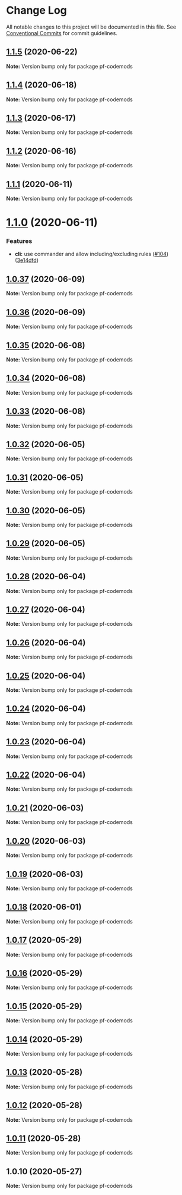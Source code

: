 # Change Log

All notable changes to this project will be documented in this file.
See [Conventional Commits](https://conventionalcommits.org) for commit guidelines.

## [1.1.5](https://github.com/patternfly/pf-codemods/compare/pf-codemods@1.1.4...pf-codemods@1.1.5) (2020-06-22)

**Note:** Version bump only for package pf-codemods





## [1.1.4](https://github.com/patternfly/pf-codemods/compare/pf-codemods@1.1.3...pf-codemods@1.1.4) (2020-06-18)

**Note:** Version bump only for package pf-codemods





## [1.1.3](https://github.com/patternfly/pf-codemods/compare/pf-codemods@1.1.2...pf-codemods@1.1.3) (2020-06-17)

**Note:** Version bump only for package pf-codemods





## [1.1.2](https://github.com/patternfly/pf-codemods/compare/pf-codemods@1.1.1...pf-codemods@1.1.2) (2020-06-16)

**Note:** Version bump only for package pf-codemods





## [1.1.1](https://github.com/patternfly/pf-codemods/compare/pf-codemods@1.1.0...pf-codemods@1.1.1) (2020-06-11)

**Note:** Version bump only for package pf-codemods





# [1.1.0](https://github.com/patternfly/pf-codemods/compare/pf-codemods@1.0.37...pf-codemods@1.1.0) (2020-06-11)


### Features

* **cli:** use commander and allow including/excluding rules ([#104](https://github.com/patternfly/pf-codemods/issues/104)) ([3e14dfd](https://github.com/patternfly/pf-codemods/commit/3e14dfd98ed3427f57ed35fd892a8df3b4fbf407))





## [1.0.37](https://github.com/patternfly/pf-codemods/compare/pf-codemods@1.0.36...pf-codemods@1.0.37) (2020-06-09)

**Note:** Version bump only for package pf-codemods





## [1.0.36](https://github.com/patternfly/pf-codemods/compare/pf-codemods@1.0.35...pf-codemods@1.0.36) (2020-06-09)

**Note:** Version bump only for package pf-codemods





## [1.0.35](https://github.com/patternfly/pf-codemods/compare/pf-codemods@1.0.34...pf-codemods@1.0.35) (2020-06-08)

**Note:** Version bump only for package pf-codemods





## [1.0.34](https://github.com/patternfly/pf-codemods/compare/pf-codemods@1.0.33...pf-codemods@1.0.34) (2020-06-08)

**Note:** Version bump only for package pf-codemods





## [1.0.33](https://github.com/patternfly/pf-codemods/compare/pf-codemods@1.0.32...pf-codemods@1.0.33) (2020-06-08)

**Note:** Version bump only for package pf-codemods





## [1.0.32](https://github.com/patternfly/pf-codemods/compare/pf-codemods@1.0.31...pf-codemods@1.0.32) (2020-06-05)

**Note:** Version bump only for package pf-codemods





## [1.0.31](https://github.com/patternfly/pf-codemods/compare/pf-codemods@1.0.30...pf-codemods@1.0.31) (2020-06-05)

**Note:** Version bump only for package pf-codemods





## [1.0.30](https://github.com/patternfly/pf-codemods/compare/pf-codemods@1.0.29...pf-codemods@1.0.30) (2020-06-05)

**Note:** Version bump only for package pf-codemods





## [1.0.29](https://github.com/patternfly/pf-codemods/compare/pf-codemods@1.0.28...pf-codemods@1.0.29) (2020-06-05)

**Note:** Version bump only for package pf-codemods





## [1.0.28](https://github.com/patternfly/pf-codemods/compare/pf-codemods@1.0.27...pf-codemods@1.0.28) (2020-06-04)

**Note:** Version bump only for package pf-codemods





## [1.0.27](https://github.com/patternfly/pf-codemods/compare/pf-codemods@1.0.26...pf-codemods@1.0.27) (2020-06-04)

**Note:** Version bump only for package pf-codemods





## [1.0.26](https://github.com/patternfly/pf-codemods/compare/pf-codemods@1.0.25...pf-codemods@1.0.26) (2020-06-04)

**Note:** Version bump only for package pf-codemods





## [1.0.25](https://github.com/patternfly/pf-codemods/compare/pf-codemods@1.0.24...pf-codemods@1.0.25) (2020-06-04)

**Note:** Version bump only for package pf-codemods





## [1.0.24](https://github.com/patternfly/pf-codemods/compare/pf-codemods@1.0.23...pf-codemods@1.0.24) (2020-06-04)

**Note:** Version bump only for package pf-codemods





## [1.0.23](https://github.com/patternfly/pf-codemods/compare/pf-codemods@1.0.22...pf-codemods@1.0.23) (2020-06-04)

**Note:** Version bump only for package pf-codemods





## [1.0.22](https://github.com/patternfly/pf-codemods/compare/pf-codemods@1.0.21...pf-codemods@1.0.22) (2020-06-04)

**Note:** Version bump only for package pf-codemods





## [1.0.21](https://github.com/patternfly/pf-codemods/compare/pf-codemods@1.0.20...pf-codemods@1.0.21) (2020-06-03)

**Note:** Version bump only for package pf-codemods





## [1.0.20](https://github.com/patternfly/pf-codemods/compare/pf-codemods@1.0.19...pf-codemods@1.0.20) (2020-06-03)

**Note:** Version bump only for package pf-codemods





## [1.0.19](https://github.com/patternfly/pf-codemods/compare/pf-codemods@1.0.18...pf-codemods@1.0.19) (2020-06-03)

**Note:** Version bump only for package pf-codemods





## [1.0.18](https://github.com/patternfly/pf-codemods/compare/pf-codemods@1.0.17...pf-codemods@1.0.18) (2020-06-01)

**Note:** Version bump only for package pf-codemods





## [1.0.17](https://github.com/patternfly/pf-codemods/compare/pf-codemods@1.0.16...pf-codemods@1.0.17) (2020-05-29)

**Note:** Version bump only for package pf-codemods





## [1.0.16](https://github.com/patternfly/pf-codemods/compare/pf-codemods@1.0.15...pf-codemods@1.0.16) (2020-05-29)

**Note:** Version bump only for package pf-codemods





## [1.0.15](https://github.com/patternfly/pf-codemods/compare/pf-codemods@1.0.14...pf-codemods@1.0.15) (2020-05-29)

**Note:** Version bump only for package pf-codemods





## [1.0.14](https://github.com/patternfly/pf-codemods/compare/pf-codemods@1.0.13...pf-codemods@1.0.14) (2020-05-29)

**Note:** Version bump only for package pf-codemods





## [1.0.13](https://github.com/patternfly/pf-codemods/compare/pf-codemods@1.0.12...pf-codemods@1.0.13) (2020-05-28)

**Note:** Version bump only for package pf-codemods





## [1.0.12](https://github.com/patternfly/pf-codemods/compare/pf-codemods@1.0.11...pf-codemods@1.0.12) (2020-05-28)

**Note:** Version bump only for package pf-codemods





## [1.0.11](https://github.com/patternfly/pf-codemods/compare/pf-codemods@1.0.10...pf-codemods@1.0.11) (2020-05-28)

**Note:** Version bump only for package pf-codemods





## 1.0.10 (2020-05-27)

**Note:** Version bump only for package pf-codemods
